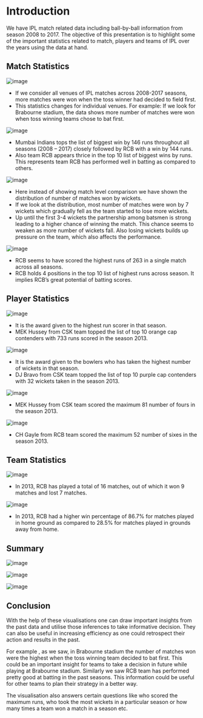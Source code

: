 # Introduction

We have IPL match related data including ball-by-ball information from season 2008  to 2017. The objective of this presentation is to highlight some of the important statistics  related to match, players and teams of IPL over the years using the data at hand. 


## Match Statistics


![image](https://user-images.githubusercontent.com/103338455/162637688-c9c71c09-7271-4931-abcc-a4571be50a96.png)

- If we consider all venues of IPL matches across 2008-2017 seasons, more matches were won when the toss winner had decided to field first.
- This statistics changes for individual venues. For example: If we look for Brabourne stadium, the data shows more number of matches were won when toss winning teams chose to bat first.



![image](https://user-images.githubusercontent.com/103338455/162637711-77f97b94-09ef-4d61-8f15-577ddf2ff968.png)

- Mumbai Indians tops the list of biggest win by 146 runs throughout all seasons (2008 – 2017) closely followed by RCB with a win by 144 runs.
- Also team RCB appears thrice in the top 10 list of biggest wins by runs. This represents team RCB has performed well in batting as compared to others.



![image](https://user-images.githubusercontent.com/103338455/162637740-c1e60bf2-c240-443f-b445-e212a642238f.png)

- Here instead of showing match level comparison we have shown the distribution of number of matches won by wickets.
- If we look at the distribution, most number of matches were won by 7 wickets which gradually fell as the team started to lose more wickets.
- Up until the first 3-4 wickets the partnership among batsmen is strong leading to a higher chance of winning the match. This chance seems to weaken as more number of wickets fall. Also losing wickets builds up pressure on the team, which also affects the performance.



![image](https://user-images.githubusercontent.com/103338455/162637777-e4ceeea1-71a2-49e3-b7ec-f248e1e917ce.png)

- RCB seems to have scored the highest runs of 263 in a single match across all seasons.
- RCB holds 4 positions in the top 10 list of highest runs across season. It implies RCB’s great potential of batting scores.


## Player Statistics



![image](https://user-images.githubusercontent.com/103338455/162637827-654048f2-3290-417e-adfe-086bbf66fc96.png)

- It is the award given to the highest run scorer in that season.
- MEK Hussey from CSK team topped the list of top 10 orange cap contenders with 733 runs scored in the season 2013.



![image](https://user-images.githubusercontent.com/103338455/162637842-816be35b-75ef-403d-b2d1-d6dacba798b0.png)

- It is the award given to the bowlers who has taken the highest number of wickets in that season.
- DJ Bravo from CSK team topped the list of top 10 purple cap contenders with 32 wickets taken in the season 2013.



![image](https://user-images.githubusercontent.com/103338455/162637866-a9a1f599-5cb1-45b3-8e47-de275fe8a957.png)

- MEK Hussey from CSK team scored the maximum 81 number of fours in the season 2013.



![image](https://user-images.githubusercontent.com/103338455/162637902-2fd25750-0efc-4f25-b6f4-8be844ead536.png)

- CH Gayle from RCB team scored the maximum 52 number of sixes in the season 2013.

## Team Statistics


![image](https://user-images.githubusercontent.com/103338455/162637933-3a6d78f0-4436-4a7f-b1d0-efac47b27f92.png)

- In 2013, RCB has played a total of 16 matches, out of which it won 9 matches and lost 7 matches.


![image](https://user-images.githubusercontent.com/103338455/162637971-621fe68e-09ed-451d-b8cd-26b41c2ec525.png)

- In 2013, RCB had a higher win percentage of 86.7% for matches played in home ground as compared to 28.5% for matches played in grounds away from home.


## Summary

![image](https://user-images.githubusercontent.com/103338455/162637998-e3148113-a812-4d1a-aa18-b48599313f9a.png)

![image](https://user-images.githubusercontent.com/103338455/162638002-7715820e-a105-4ed5-949c-cf26feb9855a.png)

![image](https://user-images.githubusercontent.com/103338455/162638008-3efc46e8-a151-4a2f-bdeb-df05455d3a22.png)


## Conclusion

With the help of these visualisations one can draw important insights from the past data and utilise those inferences to take informative decision.  They can also be useful in increasing efficiency  as one could retrospect their action and results in the past.

For example , as we saw, in Brabourne stadium the number of matches won were the highest when the toss winning team decided to bat first. This could be an important insight for teams to take a decision in future while playing at Brabourne stadium. Similarly we saw RCB team has performed pretty good at batting in the past seasons. This information could be useful for other teams to plan their strategy in a better way.

The visualisation also answers certain questions like who scored the maximum runs, who took the most wickets in a particular season or how many times a team won a match in a season etc.





